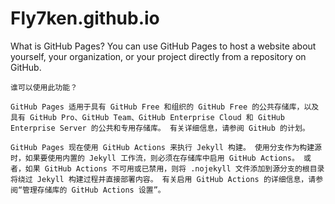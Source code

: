 # Fly7ken.github.io

What is GitHub Pages?
You can use GitHub Pages to host a website about yourself, your organization, or your project directly from a repository on GitHub.
~~~
谁可以使用此功能？

GitHub Pages 适用于具有 GitHub Free 和组织的 GitHub Free 的公共存储库，以及具有 GitHub Pro、GitHub Team、GitHub Enterprise Cloud 和 GitHub Enterprise Server 的公共和专用存储库。 有关详细信息，请参阅 GitHub 的计划。

GitHub Pages 现在使用 GitHub Actions 来执行 Jekyll 构建。 使用分支作为构建源时，如果要使用内置的 Jekyll 工作流，则必须在存储库中启用 GitHub Actions。 或者，如果 GitHub Actions 不可用或已禁用，则将 .nojekyll 文件添加到源分支的根目录将绕过 Jekyll 构建过程并直接部署内容。 有关启用 GitHub Actions 的详细信息，请参阅“管理存储库的 GitHub Actions 设置”。
~~~
